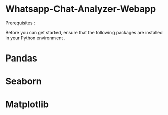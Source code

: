 # Whatsapp-Chat-Analyzer-Webapp
Prerequisites :

Before you can get started, ensure that the following packages are installed in your Python environment .
# Pandas
# Seaborn
# Matplotlib

